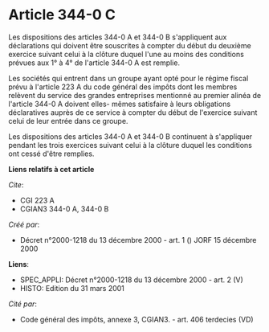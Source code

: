 # Article 344-0 C

Les dispositions des articles 344-0 A et 344-0 B s'appliquent aux déclarations qui doivent être souscrites à compter du début
du deuxième exercice suivant celui à la clôture duquel l'une au moins des conditions prévues aux 1° à 4° de l'article 344-0 A
est remplie.

Les sociétés qui entrent dans un groupe ayant opté pour le régime fiscal prévu à l'article 223 A du code général des impôts
dont les membres relèvent du service des grandes entreprises mentionné au premier alinéa de l'article 344-0 A doivent elles-
mêmes satisfaire à leurs obligations déclaratives auprès de ce service à compter du début de l'exercice suivant celui de leur
entrée dans ce groupe.

Les dispositions des articles 344-0 A et 344-0 B continuent à s'appliquer pendant les trois exercices suivant celui à la
clôture duquel les conditions ont cessé d'être remplies.

**Liens relatifs à cet article**

_Cite_:

  - CGI 223 A
  - CGIAN3 344-0 A, 344-0 B

_Créé par_:

  - Décret n°2000-1218 du 13 décembre 2000 - art. 1 () JORF 15 décembre 2000

**Liens**:

  - SPEC_APPLI: Décret n°2000-1218 du 13 décembre 2000 - art. 2 (V)
  - HISTO: Edition du 31 mars 2001

_Cité par_:

  - Code général des impôts, annexe 3, CGIAN3. - art. 406 terdecies (VD)
